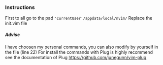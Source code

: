 ### Instructions
First to all go to the pad
`'currentUser'/appdata/local/nvim/`
Replace the init.vim file

##### Advise
I have choosen my personal commands, you can also modify by yourself in the file (line 22)
For install the commands with Plug is highly recommend see the documentation of Plug https://github.com/junegunn/vim-plug